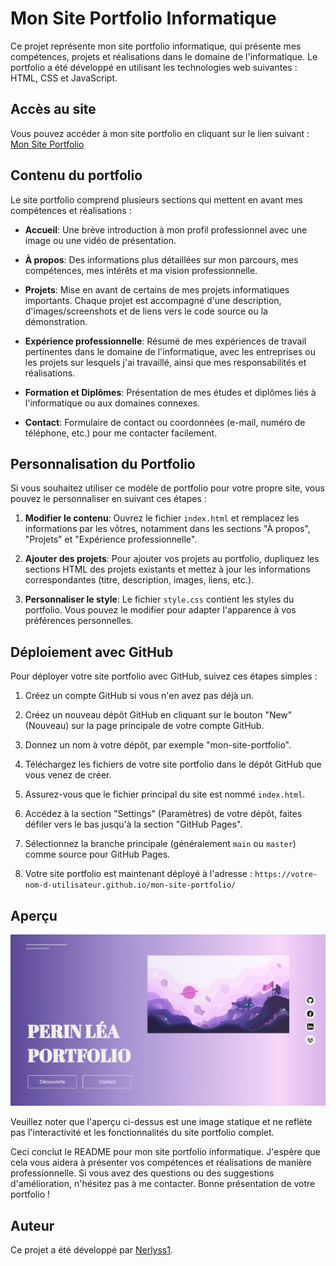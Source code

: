 # Mon Site Portfolio Informatique

Ce projet représente mon site portfolio informatique, qui présente mes compétences, projets et réalisations dans le domaine de l'informatique. Le portfolio a été développé en utilisant les technologies web suivantes : HTML, CSS et JavaScript.

## Accès au site

Vous pouvez accéder à mon site portfolio en cliquant sur le lien suivant : [Mon Site Portfolio](https://nerlyss1.github.io/PERIN-Lea-Portfolio/presentation.html)

## Contenu du portfolio

Le site portfolio comprend plusieurs sections qui mettent en avant mes compétences et réalisations :

- **Accueil**: Une brève introduction à mon profil professionnel avec une image ou une vidéo de présentation.

- **À propos**: Des informations plus détaillées sur mon parcours, mes compétences, mes intérêts et ma vision professionnelle.

- **Projets**: Mise en avant de certains de mes projets informatiques importants. Chaque projet est accompagné d'une description, d'images/screenshots et de liens vers le code source ou la démonstration.

- **Expérience professionnelle**: Résumé de mes expériences de travail pertinentes dans le domaine de l'informatique, avec les entreprises ou les projets sur lesquels j'ai travaillé, ainsi que mes responsabilités et réalisations.

- **Formation et Diplômes**: Présentation de mes études et diplômes liés à l'informatique ou aux domaines connexes.

- **Contact**: Formulaire de contact ou coordonnées (e-mail, numéro de téléphone, etc.) pour me contacter facilement.

## Personnalisation du Portfolio

Si vous souhaitez utiliser ce modèle de portfolio pour votre propre site, vous pouvez le personnaliser en suivant ces étapes :

1. **Modifier le contenu**: Ouvrez le fichier `index.html` et remplacez les informations par les vôtres, notamment dans les sections "À propos", "Projets" et "Expérience professionnelle".

2. **Ajouter des projets**: Pour ajouter vos projets au portfolio, dupliquez les sections HTML des projets existants et mettez à jour les informations correspondantes (titre, description, images, liens, etc.).

3. **Personnaliser le style**: Le fichier `style.css` contient les styles du portfolio. Vous pouvez le modifier pour adapter l'apparence à vos préférences personnelles.

## Déploiement avec GitHub

Pour déployer votre site portfolio avec GitHub, suivez ces étapes simples :

1. Créez un compte GitHub si vous n'en avez pas déjà un.

2. Créez un nouveau dépôt GitHub en cliquant sur le bouton "New" (Nouveau) sur la page principale de votre compte GitHub.

3. Donnez un nom à votre dépôt, par exemple "mon-site-portfolio".

4. Téléchargez les fichiers de votre site portfolio dans le dépôt GitHub que vous venez de créer.

5. Assurez-vous que le fichier principal du site est nommé `index.html`.

6. Accédez à la section "Settings" (Paramètres) de votre dépôt, faites défiler vers le bas jusqu'à la section "GitHub Pages".

7. Sélectionnez la branche principale (généralement `main` ou `master`) comme source pour GitHub Pages.

8. Votre site portfolio est maintenant déployé à l'adresse : `https://votre-nom-d-utilisateur.github.io/mon-site-portfolio/`

## Aperçu

![Aperçu du Site Portfolio](img/portfolio.png)

Veuillez noter que l'aperçu ci-dessus est une image statique et ne reflète pas l'interactivité et les fonctionnalités du site portfolio complet.

Ceci conclut le README pour mon site portfolio informatique. J'espère que cela vous aidera à présenter vos compétences et réalisations de manière professionnelle. Si vous avez des questions ou des suggestions d'amélioration, n'hésitez pas à me contacter. Bonne présentation de votre portfolio !

## Auteur

Ce projet a été développé par [Nerlyss1](https://github.com/Nerlyss1).
